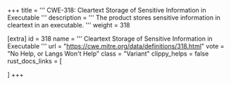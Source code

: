 +++
title = '''
CWE-318: Cleartext Storage of Sensitive Information in Executable
'''
description	= '''
The product stores sensitive information in cleartext in an executable.
'''
weight = 318

[extra]
id = 318
name = '''
Cleartext Storage of Sensitive Information in Executable
'''
url = "https://cwe.mitre.org/data/definitions/318.html"
vote = "No Help, or Langs Won't Help"
class = "Variant"
clippy_helps = false
rust_docs_links = [
	
]
+++
